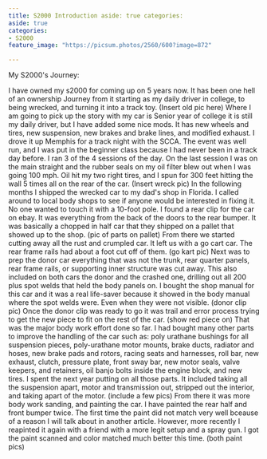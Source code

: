 ```yaml
---
title: S2000 Introduction aside: true categories:
aside: true
categories:
- S2000 
feature_image: "https://picsum.photos/2560/600?image=872"

---
```


My S2000's Journey:
<!-- this part ^^ is how much shows in the description of the post by using a parachgraph format it autmoatically pics how much to show -->
<!-- more -->

I have owned my s2000 for coming up on 5 years now. It has been one hell of an ownership Journey from it starting
as my daily driver in college, to being wrecked, and turning it into a track toy. (Insert old pic here)
Where I am going to pick up the story with my car is Senior year of college it is still my daily driver,
but I have added some nice mods. It has new wheels and tires, new suspension, new brakes and brake lines, and
modified exhaust. I drove it up Memphis for a track night with the SCCA. The event was well run, and
I was put in the beginner class because I had never been in a track day before. I ran 3 of the 4 sessions of the day.
On the last session I was on the main straight and the rubber seals on my oil filter blew out when I was going 100 mph. 
Oil hit my two right tires, and I spun for 300 feet hitting the wall 5 times all on the rear of the car. (Insert wreck pic)
In the following months I shipped the wrecked car to my dad's shop in Florida. I called around to local body shops to see
if anyone would be interested in fixing it. No one wanted to touch it with a 10-foot pole. I found a rear clip for the car
on ebay. It was everything from the back of the doors to the rear bumper. It was basically a chopped in half car that they
shipped on a pallet that showed up to the shop. (pic of parts on pallet) From there we started cutting away all the rust
and crumpled car. It left us with a go cart car. The rear frame rails had about a foot cut off of them. (go kart pic)
Next was to prep the donor car everything that was not the trunk, rear quarter panels, rear frame rails, or supporting 
inner structure was cut away. This also included on both cars the donor and the crashed one, drilling out all 200 plus spot 
welds that held the body panels on. I bought the shop manual for this car and it was a real life-saver because it showed
in the body manual where the spot welds were. Even when they were not visible. (donor clip pic) Once the donor clip was 
ready to go it was trail and error process trying to get the new piece to fit on the rest of the car. (show red piece on)
That was the major body work effort done so far. I had bought many other parts to improve the handling of the car such as:
poly urathane bushings for all suspension pieces, poly-urathane motor mounts, brake ducts, radiator and hoses, new brake pads and rotors, racing
seats and harnesses, roll bar, new exhaust, clutch, pressure plate, front sway bar, new motor seals, valve keepers, and retainers,
oil banjo bolts inside the engine block, and new tires. I spent the next year putting on all those parts. It included taking 
all the suspension apart, motor and transmission out, stripped out the interior, and taking apart of the motor. (include a few pics)
From there it was more body work sanding, and painting the car. I have painted the rear half and front bumper twice. The first
time the paint did not match very well bceause of a reason I will talk about in another article. However, more recently I
reapinted it again with a friend with a more legit setup and a spray gun. I got the paint scanned and color matched much better 
this time. (both paint pics)

